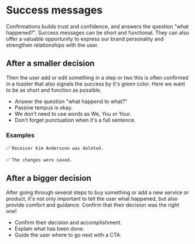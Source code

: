 # Success messages

Confirmations builds trust and confidence, and answers the question "what happened?". Success messages can be short and functional. They can also offer a valuable opportunity to express our brand personality and strengthen relationships with the user.

## After a smaller decision

Then the user add or edit something in a step or two this is often confirmed in a toaster that also signals the success by it's green color. Here we want to be as short and function as possible.

- Answer the question "what happend to what?"
- Passive tempus is okay.
- We don't need to use words as We, You or Your.
- Don't forget punctuation when it's a full sentence.

### Examples

✅ `Receiver Kim Andersson was deleted.`

✅ `The changes were saved.`

## After a bigger decision

After going through several steps to buy something or add a new service or product, it's not only important to tell the user what happened, but also provide comfort and guidance. Confirm that their decision was the right one!

- Confirm their decision and accomplishment.
- Explain what has been done.
- Guide the user where to go next with a CTA.